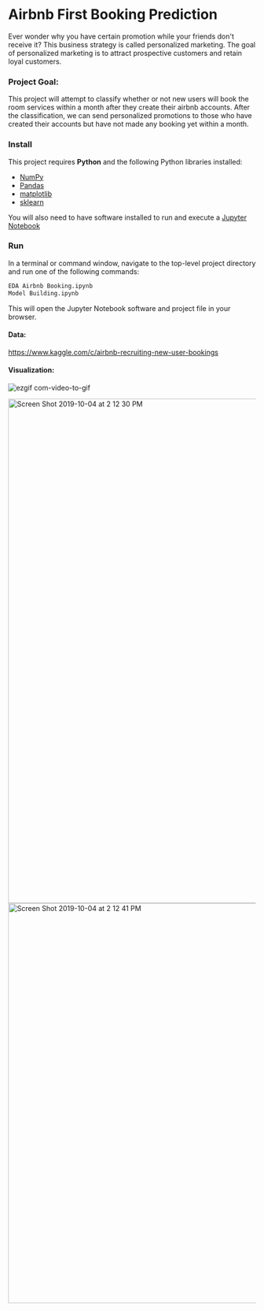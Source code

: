 # Airbnb First Booking Prediction

Ever wonder why you have certain promotion while your friends don't receive it? This business strategy is called personalized marketing. The goal of personalized marketing is to attract prospective customers and retain loyal customers. 

### Project Goal:
This project will attempt to classify whether or not new users will book the room services within a month after they create their airbnb accounts. After the classification, we can send personalized promotions to those who have created their accounts but have not made any booking yet within a month. 

### Install

This project requires **Python** and the following Python libraries installed:

- [NumPy](http://www.numpy.org/)
- [Pandas](http://pandas.pydata.org/)
- [matplotlib](http://matplotlib.org/)
- [sklearn](https://scikit-learn.org)

You will also need to have software installed to run and execute a [Jupyter Notebook](http://ipython.org/notebook.html)


### Run

In a terminal or command window, navigate to the top-level project directory and run one of the following commands:


```bash
EDA Airbnb Booking.ipynb
Model Building.ipynb
```

This will open the Jupyter Notebook software and project file in your browser.

#### Data:
https://www.kaggle.com/c/airbnb-recruiting-new-user-bookings

#### Visualization:

![ezgif com-video-to-gif](https://user-images.githubusercontent.com/44122973/66243676-448e6900-e6ba-11e9-90f3-c30b44b65a8c.gif)

<img width="1025" alt="Screen Shot 2019-10-04 at 2 12 30 PM" src="https://user-images.githubusercontent.com/44122973/66240326-35ef8400-e6b1-11e9-9afb-6379f87ac4b7.png">


<img width="813" alt="Screen Shot 2019-10-04 at 2 12 41 PM" src="https://user-images.githubusercontent.com/44122973/66240395-63d4c880-e6b1-11e9-8f8d-cdb3ad0bc0bc.png">
